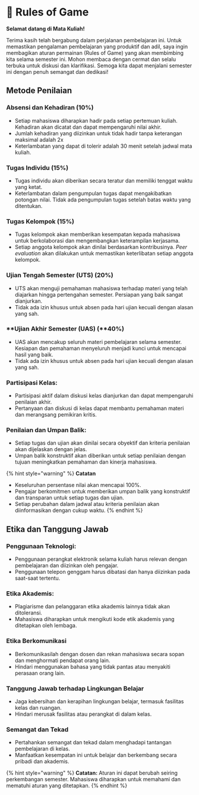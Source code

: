# 🎲 Rules of Game

**Selamat datang di Mata Kuliah!**

Terima kasih telah bergabung dalam perjalanan pembelajaran ini. Untuk memastikan pengalaman pembelajaran yang produktif dan adil, saya ingin membagikan aturan permainan (Rules of Game) yang akan membimbing kita selama semester ini. Mohon membaca dengan cermat dan selalu terbuka untuk diskusi dan klarifikasi. Semoga kita dapat menjalani semester ini dengan penuh semangat dan dedikasi!

## **Metode Penilaian**

### **Absensi dan Kehadiran (10%)**

* Setiap mahasiswa diharapkan hadir pada setiap pertemuan kuliah. Kehadiran akan dicatat dan dapat mempengaruhi nilai akhir.
* Jumlah kehadiran yang diizinkan untuk tidak hadir tanpa keterangan maksimal adalah 2x
* Keterlambatan yang dapat di tolerir adalah 30 menit setelah jadwal mata kuliah.

### **Tugas Individu (15%)**

* Tugas individu akan diberikan secara teratur dan memiliki tenggat waktu yang ketat.
* Keterlambatan dalam pengumpulan tugas dapat mengakibatkan potongan nilai. Tidak ada pengumpulan tugas setelah batas waktu yang ditentukan.

### **Tugas Kelompok (15%)**

* Tugas kelompok akan memberikan kesempatan kepada mahasiswa untuk berkolaborasi dan mengembangkan keterampilan kerjasama.
* Setiap anggota kelompok akan dinilai berdasarkan kontribusinya. _Peer evaluation_ akan dilakukan untuk memastikan keterlibatan setiap anggota kelompok.

### **Ujian Tengah Semester (UTS)** (20%)

* UTS akan menguji pemahaman mahasiswa terhadap materi yang telah diajarkan hingga pertengahan semester. Persiapan yang baik sangat dianjurkan.
* Tidak ada izin khusus untuk absen pada hari ujian kecuali dengan alasan yang sah.

### \*\*Ujian Akhir Semester (UAS) (\*\*40%)

* UAS akan mencakup seluruh materi pembelajaran selama semester. Kesiapan dan pemahaman menyeluruh menjadi kunci untuk mencapai hasil yang baik.
* Tidak ada izin khusus untuk absen pada hari ujian kecuali dengan alasan yang sah.

### **Partisipasi Kelas:**

* Partisipasi aktif dalam diskusi kelas dianjurkan dan dapat mempengaruhi penilaian akhir.
* Pertanyaan dan diskusi di kelas dapat membantu pemahaman materi dan merangsang pemikiran kritis.

### **Penilaian dan Umpan Balik:**

* Setiap tugas dan ujian akan dinilai secara obyektif dan kriteria penilaian akan dijelaskan dengan jelas.
* Umpan balik konstruktif akan diberikan untuk setiap penilaian dengan tujuan meningkatkan pemahaman dan kinerja mahasiswa.

{% hint style="warning" %}
**Catatan**

* Keseluruhan persentase nilai akan mencapai 100%.
* Pengajar berkomitmen untuk memberikan umpan balik yang konstruktif dan transparan untuk setiap tugas dan ujian.
* Setiap perubahan dalam jadwal atau kriteria penilaian akan diinformasikan dengan cukup waktu.
{% endhint %}

## **Etika dan Tanggung Jawab**

### **Penggunaan Teknologi:**

* Penggunaan perangkat elektronik selama kuliah harus relevan dengan pembelajaran dan diizinkan oleh pengajar.
* Penggunaan telepon genggam harus dibatasi dan hanya diizinkan pada saat-saat tertentu.

### **Etika Akademis:**

* Plagiarisme dan pelanggaran etika akademis lainnya tidak akan ditoleransi.
* Mahasiswa diharapkan untuk mengikuti kode etik akademis yang ditetapkan oleh lembaga.

### Etika Berkomunikasi

* Berkomunikasilah dengan dosen dan rekan mahasiswa secara sopan dan menghormati pendapat orang lain.
* Hindari menggunakan bahasa yang tidak pantas atau menyakiti perasaan orang lain.

### Tanggung Jawab terhadap Lingkungan Belajar

* Jaga kebersihan dan kerapihan lingkungan belajar, termasuk fasilitas kelas dan ruangan.
* Hindari merusak fasilitas atau perangkat di dalam kelas.

### Semangat dan Tekad

* Pertahankan semangat dan tekad dalam menghadapi tantangan pembelajaran di kelas.
* Manfaatkan kesempatan ini untuk belajar dan berkembang secara pribadi dan akademis.

{% hint style="warning" %}
**Catatan:** Aturan ini dapat berubah seiring perkembangan semester. Mahasiswa diharapkan untuk memahami dan mematuhi aturan yang ditetapkan.
{% endhint %}
